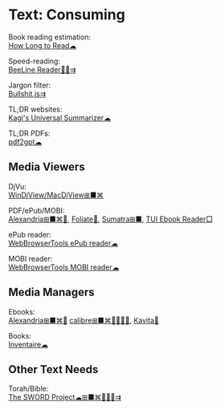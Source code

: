 # Text: Consuming

Book reading estimation:  
[How Long to Read☁](https://www.howlongtoread.com/)

Speed-reading:  
[BeeLine Reader🍎🤖⇉](https://www.beelinereader.com/)

Jargon filter:  
[Bullshit.js⇉](https://mourner.github.io/bullshit.js/)

TL;DR websites:  
[Kagi's Universal Summarizer☁](https://kagi.com/summarizer/index.html)

TL;DR PDFs:  
[pdf2gpt☁](https://pdf2gpt.com/)

## Media Viewers

DjVu:  
[WinDjView/MacDjView⊞■⌘](https://windjview.sourceforge.io/)

PDF/ePub/MOBI:  
[Alexandria⊞■⌘🐧](https://github.com/btpf/Alexandria),
[Foliate🐧](https://johnfactotum.github.io/foliate/),
[Sumatra⊞■](https://www.sumatrapdfreader.org/free-pdf-reader.html),
[TUI Ebook Reader□](https://github.com/wustho/baca)

ePub reader:  
[WebBrowserTools ePub reader☁](https://webbrowsertools.com/epub-reader/)

MOBI reader:  
[WebBrowserTools MOBI reader☁](https://webbrowsertools.com/mobi-reader/)

## Media Managers

Ebooks:  
[Alexandria⊞■⌘🐧](https://github.com/btpf/Alexandria)
[calibre⊞■⌘🐧🍎🤖💾](https://calibre-ebook.com/),
[Kavita💾](https://www.kavitareader.com/)

Books:  
[Inventaire☁](https://inventaire.io/)

## Other Text Needs

Torah/Bible:  
[The SWORD Project☁⊞■⌘🐧🍎🤖⇉](https://crosswire.org/sword/index.jsp)
